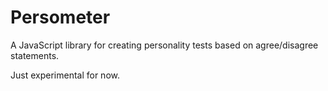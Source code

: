 # Persometer

A JavaScript library for creating personality tests based on agree/disagree statements.

Just experimental for now.


